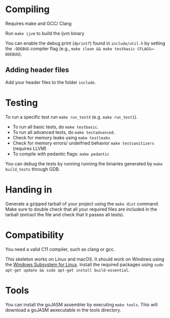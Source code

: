 # Compiling
Requires make and GCC/ Clang

Run `make ijvm` to build the ijvm binary

You can enable the debug print (`dprintf`) found in `include/util.h` by
setting the `-DDEBUG` compiler flag (e.g., `make clean && make testbasic CFLAGS=-DDEBUG`).

## Adding header files
Add your header files to the folder `include`.

# Testing
To run a specific test run `make run_testX` (e.g. `make run_test1`).

* To run all basic tests, do `make testbasic`.
* To run all advanced tests, do `make testadvanced`.
* Check for memory leaks using `make testleaks`
* Check for memory errors/ undeifned behavior `make testsanitizers` (requires LLVM)
* To compile with pedantic flags: `make pedantic`

You can debug the tests by running running the binaries generated by
`make build_tests` through GDB.

# Handing in
Generate a gzipped tarball of your project using the `make dist` command.
Make sure to double check that all your required files are included in the tarball (extract the file and check that it passes all tests).

# Compatibility
You need a valid C11 compiler, such as clang or gcc.

This skeleton works on Linux and macOS. It should work on Windows using the
[Windows Subsystem for Linux](https://docs.microsoft.com/en-us/windows/wsl/install-win10).
Install the required packages using `sudo apt-get update && sudo apt-get install build-essential`.

# Tools
You can install the goJASM assembler by executing `make tools`. This will
download a goJASM aexecutable in the tools directory.
